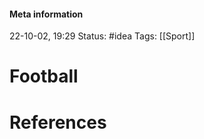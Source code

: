 #### Meta information
22-10-02, 19:29
Status: #idea
Tags: [[Sport]]





# Football







# References
